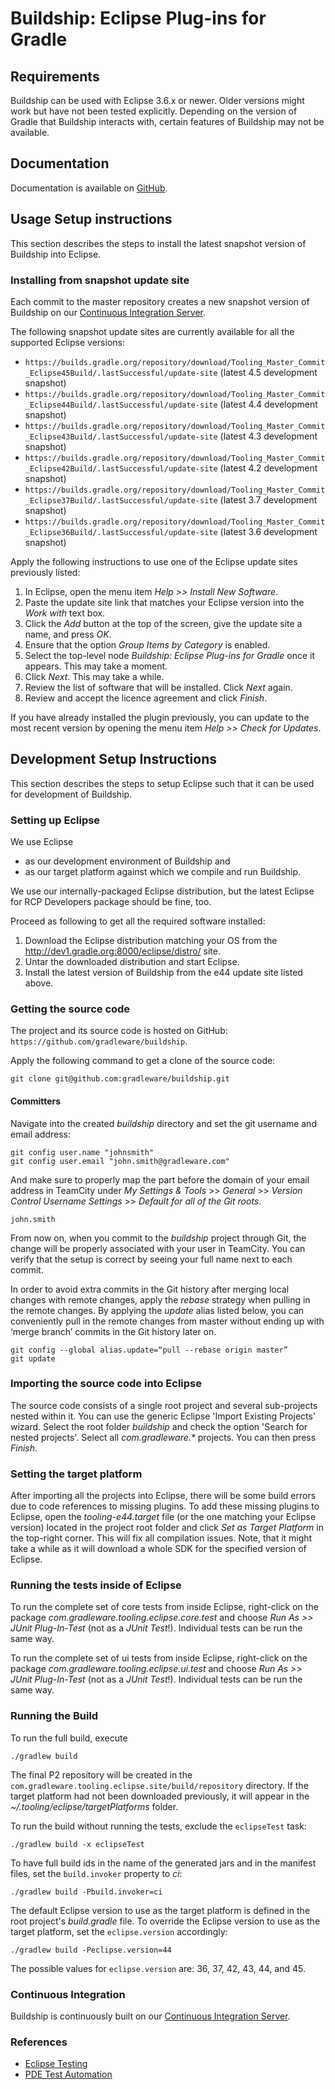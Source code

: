 # Buildship: Eclipse Plug-ins for Gradle

## Requirements

Buildship can be used with Eclipse 3.6.x or newer. Older versions might work but have not been tested explicitly. Depending on the version of Gradle that
Buildship interacts with, certain features of Buildship may not be available.


## Documentation

Documentation is available on [GitHub](https://github.com/gradleware/buildship).


## Usage Setup instructions

This section describes the steps to install the latest snapshot version of Buildship into Eclipse.

### Installing from snapshot update site

Each commit to the master repository creates a new snapshot version of Buildship on
our [Continuous Integration Server](https://builds.gradle.org/project.html?projectId=Tooling_Master_Eclipse&tab=projectOverview).

The following snapshot update sites are currently available for all the supported Eclipse versions:
  * `https://builds.gradle.org/repository/download/Tooling_Master_Commit_Eclipse45Build/.lastSuccessful/update-site` (latest 4.5 development snapshot)
  * `https://builds.gradle.org/repository/download/Tooling_Master_Commit_Eclipse44Build/.lastSuccessful/update-site` (latest 4.4 development snapshot)
  * `https://builds.gradle.org/repository/download/Tooling_Master_Commit_Eclipse43Build/.lastSuccessful/update-site` (latest 4.3 development snapshot)
  * `https://builds.gradle.org/repository/download/Tooling_Master_Commit_Eclipse42Build/.lastSuccessful/update-site` (latest 4.2 development snapshot)
  * `https://builds.gradle.org/repository/download/Tooling_Master_Commit_Eclipse37Build/.lastSuccessful/update-site` (latest 3.7 development snapshot)
  * `https://builds.gradle.org/repository/download/Tooling_Master_Commit_Eclipse36Build/.lastSuccessful/update-site` (latest 3.6 development snapshot)

Apply the following instructions to use one of the Eclipse update sites previously listed:

 1. In Eclipse, open the menu item _Help >> Install New Software_.
 1. Paste the update site link that matches your Eclipse version into the _Work with_ text box.
 1. Click the _Add_ button at the top of the screen, give the update site a name, and press _OK_.
 1. Ensure that the option _Group Items by Category_ is enabled.
 1. Select the top-level node _Buildship: Eclipse Plug-ins for Gradle_ once it appears. This may take a moment.
 1. Click _Next_.  This may take a while.
 1. Review the list of software that will be installed. Click _Next_ again.
 1. Review and accept the licence agreement and click _Finish_.

If you have already installed the plugin previously, you can update to the most recent version by opening the menu item _Help >> Check for Updates_.


## Development Setup Instructions

This section describes the steps to setup Eclipse such that it can be used for development of Buildship.

### Setting up Eclipse

We use Eclipse

 - as our development environment of Buildship and
 - as our target platform against which we compile and run Buildship.

We use our internally-packaged Eclipse distribution, but the latest Eclipse for RCP Developers package should be fine, too.

Proceed as following to get all the required software installed:

 1. Download the Eclipse distribution matching your OS from the http://dev1.gradle.org:8000/eclipse/distro/ site.
 1. Untar the downloaded distribution and start Eclipse.
 1. Install the latest version of Buildship from the e44 update site listed above.

### Getting the source code

The project and its source code is hosted on GitHub: `https://github.com/gradleware/buildship`.

Apply the following command to get a clone of the source code:

    git clone git@github.com:gradleware/buildship.git

#### Committers

Navigate into the created _buildship_ directory and set the git username and email address:

    git config user.name "johnsmith"
    git config user.email "john.smith@gradleware.com"

And make sure to properly map the part before the domain of your email address in TeamCity under _My Settings & Tools_ >>
_General_ >> _Version Control Username Settings_ >> _Default for all of the Git roots_.

    john.smith

From now on, when you commit to the _buildship_ project through Git, the change will be properly associated with your user in
TeamCity. You can verify that the setup is correct by seeing your full name next to each commit.

In order to avoid extra commits in the Git history after merging local changes with remote changes, apply the
_rebase_ strategy when pulling in the remote changes. By applying the _update_ alias listed below, you can conveniently
pull in the remote changes from master without ending up with ‘merge branch’ commits in the Git history later on.

    git config --global alias.update=“pull --rebase origin master”
    git update

### Importing the source code into Eclipse

The source code consists of a single root project and several sub-projects nested within it. You can use the
generic Eclipse 'Import Existing Projects' wizard. Select the root folder _buildship_ and
check the option 'Search for nested projects'. Select all _com.gradleware.*_ projects. You
can then press _Finish_.

### Setting the target platform

After importing all the projects into Eclipse, there will be some build errors due to code references to missing
plugins. To add these missing plugins to Eclipse, open the _tooling-e44.target_ file (or the one matching your
Eclipse version) located in the project root folder and click _Set as Target Platform_ in the top-right corner. This
will fix all compilation issues. Note, that it might take a while as it will download a whole SDK for the specified
version of Eclipse.

### Running the tests inside of Eclipse

To run the complete set of core tests from inside Eclipse, right-click
on the package _com.gradleware.tooling.eclipse.core.test_ and choose _Run As >> JUnit Plug-In-Test_
(not as a _JUnit Test_!). Individual tests can be run the same way.

To run the complete set of ui tests from inside Eclipse, right-click
on the package _com.gradleware.tooling.eclipse.ui.test_ and choose _Run As >> JUnit Plug-In-Test_
(not as a _JUnit Test_!). Individual tests can be run the same way.

### Running the Build

To run the full build, execute

    ./gradlew build

The final P2 repository will be created in the `com.gradleware.tooling.eclipse.site/build/repository` directory. If
the target platform had not been downloaded previously, it will appear in the _~/.tooling/eclipse/targetPlatforms_ folder.

To run the build without running the tests, exclude the `eclipseTest` task:

    ./gradlew build -x eclipseTest

To have full build ids in the name of the generated jars and in the manifest files, set the `build.invoker` property to _ci_:

    ./gradlew build -Pbuild.invoker=ci

The default Eclipse version to use as the target platform is defined in the root project's _build.gradle_ file. To override the
Eclipse version to use as the target platform, set the `eclipse.version` accordingly:

    ./gradlew build -Peclipse.version=44

The possible values for `eclipse.version` are: 36, 37, 42, 43, 44, and 45.

### Continuous Integration

Buildship is continuously built on our [Continuous Integration Server](https://builds.gradle.org/project.html?projectId=Tooling_Buildship&tab=projectOverview).

### References

* [Eclipse Testing](http://wiki.eclipse.org/Eclipse/Testing)
* [PDE Test Automation](http://www.eclipse.org/articles/article.php?file=Article-PDEJUnitAntAutomation/index.html)

